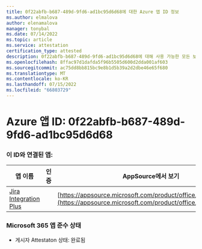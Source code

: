 ```yaml
---
title: 0f22abfb-b687-489d-9fd6-ad1bc95d6d68에 대한 Azure 앱 ID 정보
ms.author: elmalova
author: elenamalova
manager: tonybal
ms.date: 07/14/2022
ms.topic: article
ms.service: attestation
certification_type: attested
description: 0f22abfb-b687-489d-9fd6-ad1bc95d6d68에 대해 사용 가능한 모든 보안 및 규정 준수 정보입니다.
ms.openlocfilehash: 8ffac97d1dafda5f96b5505d600d2dda001af603
ms.sourcegitcommit: ac75dd8bb815bc9e8b1d5b39a2d2dbe46e65f680
ms.translationtype: MT
ms.contentlocale: ko-KR
ms.lasthandoff: 07/15/2022
ms.locfileid: "66803729"
---
```

# <a name="azure-app-id-0f22abfb-b687-489d-9fd6-ad1bc95d6d68"></a>Azure 앱 ID: 0f22abfb-b687-489d-9fd6-ad1bc95d6d68


### <a name="apps-associated-with-this-id"></a>이 ID와 연결된 앱:
| **앱 이름** | **인증** | **AppSource에서 보기** |
|--------------|---------------|-----------------------|
| [Jira Integration Plus](../forward/WA200003847.md) |  | [https://appsource.microsoft.com/product/office/WA200003847](https://appsource.microsoft.com/product/office/WA200003847) |

### <a name="microsoft-365-app-compliance-status"></a>Microsoft 365 앱 준수 상태
- 게시자 Attestaton 상태: 완료됨
